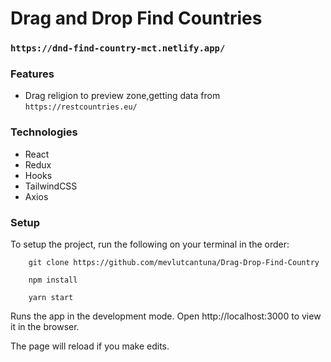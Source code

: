 # Drag and Drop Find Countries
  
### ``` https://dnd-find-country-mct.netlify.app/ ```

### Features
- Drag religion to preview zone,getting data from ```https://restcountries.eu/ ```



### Technologies
- React
- Redux
- Hooks
- TailwindCSS
- Axios

### Setup

To setup the project, run the following on your terminal in the order:

```
    git clone https://github.com/mevlutcantuna/Drag-Drop-Find-Country
```

```
    npm install
```

```
    yarn start
```

Runs the app in the development mode.
Open http://localhost:3000 to view it in the browser.

The page will reload if you make edits.
